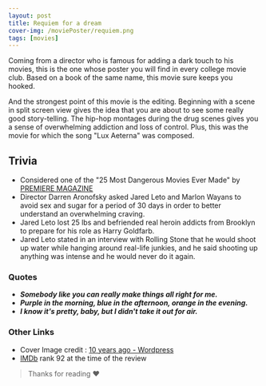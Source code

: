 ```yaml
---
layout: post
title: Requiem for a dream
cover-img: /moviePoster/requiem.png
tags: [movies]
---
```


Coming from a director who is famous for adding a dark touch to his movies, this is the one whose poster you will find in every college movie club. Based on a book of the same name, this movie sure keeps you hooked.

And the strongest point of this movie is the editing. Beginning with a scene in split screen view gives the idea that you are about to see some really good story-telling. The hip-hop montages during the drug scenes gives you a  sense of overwhelming addiction and loss of control. Plus, this was the movie for which the song "Lux Aeterna" was composed.



## Trivia
* Considered one of the "25 Most Dangerous Movies Ever Made" by [PREMIERE MAGAZINE](https://mubi.com/lists/premiere-magazines-the-25-most-dangerous-movies-ever-made)
* Director Darren Aronofsky asked Jared Leto and Marlon Wayans to avoid sex and sugar for a period of 30 days in order to better understand an overwhelming craving.
* Jared Leto lost 25 lbs and befriended real heroin addicts from Brooklyn to prepare for his role as Harry Goldfarb.
* Jared Leto stated in an interview with Rolling Stone that he would shoot up water while hanging around real-life junkies, and he said shooting up anything was intense and he would never do it again.

### Quotes
* ***Somebody like you can really make things all right for me.***
* ***Purple in the morning, blue in the afternoon, orange in the evening.***
* ***I know it's pretty, baby, but I didn't take it out for air.***

### Other Links
* Cover Image credit : [10 years ago - Wordpress](https://tenyearsago.files.wordpress.com/2010/10/requiem.png)
* [IMDb](https://www.imdb.com/title/tt0180093) rank 92 at the time of the review



> Thanks for reading ❤
